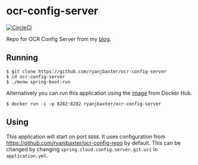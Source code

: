 # ocr-config-server
[![CircleCI](https://circleci.com/gh/ryanjbaxter/ocr-config-server.svg?style=svg)](https://circleci.com/gh/ryanjbaxter/ocr-config-server)

Repo for OCR Config Server from my [blog](http://ryanjbaxter.com).

## Running

```
$ git clone https://github.com/ryanjbaxter/ocr-config-server
$ cd ocr-config-server
$ ./mvnw spring-boot:run
```

Alternatively you can run this application using the [image](https://hub.docker.com/r/ryanjbaxter/ocr-config-server/) from Docker Hub.

```
$ docker run -i -p 8282:8282 ryanjbaxter/ocr-config-server
```

## Using
This application will start on port `8888`.  It uses configuration from 
https://github.com/ryanjbaxter/ocr-config-repo by default.  This can be changed
by changing `spring.cloud.config.server.git.uri` in `application.yml`.